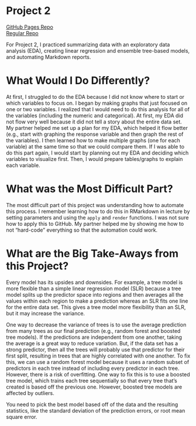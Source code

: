 Project 2
================

[GitHub Pages Repo](https://chsueh2.github.io/ST558-Project2/) <br>
[Regular Repo](https://github.com/chsueh2/ST558-Project2)

For Project 2, I practiced summarizing data with an exploratory data
analysis (EDA), creating linear regression and ensemble tree-based
models, and automating Markdown reports.

# What Would I Do Differently?

At first, I struggled to do the EDA because I did not know where to
start or which variables to focus on. I began by making graphs that just
focused on one or two variables. I realized that I would need to do this
analysis for all of the variables (including the numeric and
categorical). At first, my EDA did not flow very well because it did not
tell a story about the entire data set. My partner helped me set up a
plan for my EDA, which helped it flow better (e.g., start with graphing
the response variable and then graph the rest of the variables). I then
learned how to make multiple graphs (one for each variable) at the same
time so that we could compare them. If I was able to do this part again,
I would start by planning out my EDA and deciding which variables to
visualize first. Then, I would prepare tables/graphs to explain each
variable.

# What was the Most Difficult Part?

The most difficult part of this project was understanding how to
automate this process. I remember learning how to do this in RMarkdown
in lecture by setting parameters and using the `apply` and `render`
functions. I was not sure how to apply this to GitHub. My partner helped
me by showing me how to not “hard-code” everything so that the
automation could work.

# What are the Big Take-Aways from this Project?

Every model has its upsides and downsides. For example, a tree model is
more flexible than a simple linear regression model (SLR) because a tree
model splits up the predictor space into regions and then averages all
the values within each region to make a prediction whereas an SLR fits
one line for the entire data set. This gives a tree model more
flexibility than an SLR, but it may increase the variance.

One way to decrease the variance of trees is to use the average
prediction from many trees as our final prediction (e.g., random forest
and boosted tree models). If the predictions are independent from one
another, taking the average is a great way to reduce variation. But, if
the data set has a strong predictor, then all the trees will probably
use that predictor for their first split, resulting in trees that are
highly correlated with one another. To fix this, we can use a random
forest model because it uses a random subset of predictors in each tree
instead of including every predictor in each tree. However, there is a
risk of overfitting. One way to fix this is to use a boosted tree model,
which trains each tree sequentially so that every tree that’s created is
based off the previous one. However, boosted tree models are affected by
outliers.

You need to pick the best model based off of the data and the resulting
statistics, like the standard deviation of the prediction errors, or
root mean square error.
